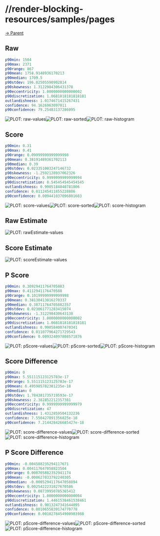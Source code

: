 
# //render-blocking-resources/samples/pages

[→ Parent](../..)


## Raw


```yaml
p90min: 1504
p90max: 2371
p90range: 867
p90mean: 1758.9148936170213
p90median: 1709.5
p90stdev: 196.02505590902814
p90skewness: 1.3122984306431378
p90eccentricity: 1.0000000000000002
p90discretization: 1.0681818181818181
outlandishness: 1.0174671415267431
confidence: 94.1626963097011
p90confidence: 79.25483137286095

```

![PLOT: raw-values](./raw/values.svg)![PLOT: raw-sorted](./raw/sorted.svg)![PLOT: raw-histogram](./raw/histogram.svg)
## Score


```yaml
p90min: 0.31
p90max: 0.41
p90range: 0.09999999999999998
p90mean: 0.38191489361702113
p90median: 0.39
p90stdev: 0.023351003247146732
p90skewness: -1.2592128937062326
p90eccentricity: 0.9999999999999994
p90discretization: 8.545454545454545
outlandishness: 0.9905184040781806
confidence: 0.011245411855228886
p90confidence: 0.009441037096801603

```

![PLOT: score-values](./score/values.svg)![PLOT: score-sorted](./score/sorted.svg)![PLOT: score-histogram](./score/histogram.svg)
## Raw Estimate

![PLOT: rawEstimate-values](./rawEstimate/values.svg)
## Score Estimate

![PLOT: scoreEstimate-values](./scoreEstimate/values.svg)
## P Score


```yaml
p90min: 0.30929411764705883
p90max: 0.4112941176470588
p90range: 0.10199999999999998
p90mean: 0.38130413016270337
p90median: 0.38711764705882357
p90stdev: 0.023061771283415074
p90skewness: -1.312298430643138
p90eccentricity: 1.0000000000000002
p90discretization: 1.0681818181818181
outlandishness: 0.990584007470341
confidence: 0.011077964271729543
p90confidence: 0.009324097808571876

```

![PLOT: pScore-values](./pScore/values.svg)![PLOT: pScore-sorted](./pScore/sorted.svg)![PLOT: pScore-histogram](./pScore/histogram.svg)
## Score Difference


```yaml
p90min: 0
p90max: 5.551115123125783e-17
p90range: 5.551115123125783e-17
p90mean: 6.495985782381235e-18
p90median: 0
p90stdev: 1.784381735719593e-17
p90skewness: 2.382852212357381
p90eccentricity: 0.9999999999999979
p90discretization: 47
outlandishness: 1.4312859504132236
confidence: 7.550427891356825e-18
p90confidence: 7.214428426685427e-18

```

![PLOT: score-difference-values](./score-difference/values.svg)![PLOT: score-difference-sorted](./score-difference/sorted.svg)![PLOT: score-difference-histogram](./score-difference/histogram.svg)
## P Score Difference


```yaml
p90min: -0.004588235294117671
p90max: 0.004117647058823504
p90range: 0.008705882352941174
p90mean: -0.000627033792240305
p90median: -0.0005294117647058894
p90stdev: 0.0025422231827670586
p90skewness: 0.08739950785365412
p90eccentricity: 1.0000000000000004
p90discretization: 1.4461538461538461
outlandishness: 0.9013247341644095
confidence: 0.0010655839174770778
p90confidence: 0.0010278454900983988

```

![PLOT: pScore-difference-values](./pScore-difference/values.svg)![PLOT: pScore-difference-sorted](./pScore-difference/sorted.svg)![PLOT: pScore-difference-histogram](./pScore-difference/histogram.svg)